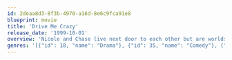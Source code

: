 ```yaml
---
id: 2deaa8d3-8f3b-4970-a16d-8e6c9fca91e8
blueprint: movie
title: 'Drive Me Crazy'
release_date: '1999-10-01'
overview: 'Nicole and Chase live next door to each other but are worlds apart. However, they plot a scheme to date each other in order to attract the interest and jealousy of their respective romantic prey. But in the mist of planning a gala centennial celebration, Nicole and Chase find that the one they always wanted was closer than they ever thought.'
genres: '[{"id": 18, "name": "Drama"}, {"id": 35, "name": "Comedy"}, {"id": 10749, "name": "Romance"}, {"id": 10751, "name": "Family"}]'
---
```


